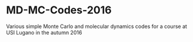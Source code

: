 # MD-MC-Codes-2016
Various simple Monte Carlo and molecular dynamics codes for a course at USI Lugano in the autumn 2016
